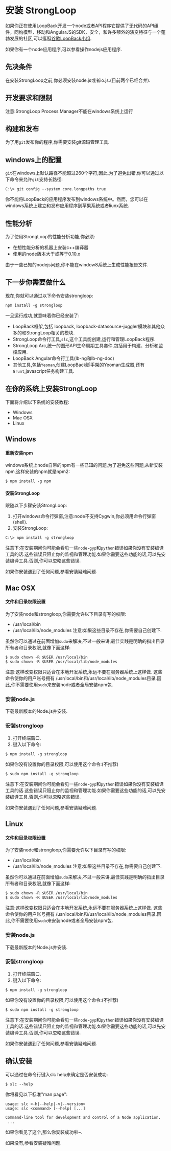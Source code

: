# 安装 StrongLoop
如果你正在使用LoopBack开发一个node或者API程序它提供了无代码的API组件，同构模型，移动和AngularJS的SDK，安全，和许多额外的演变特征与一个蓬勃发展的社区,可以逛逛[谷歌LoopBack小组](https://groups.google.com/forum/#!forum/loopbackjs).

如果你有一个node应用程序,可以参看操作nodejs应用程序.

## 先决条件
在安装StrongLoop之前,你必须安装node.js或者io.js.(目前两个已经合并).


## 开发要求和限制
注意:StrongLoop Process Manager不能在windows系统上运行


## 构建和发布
为了用`git`发布你的程序,你需要安装git源码管理工具.


## windows上的配置
`git`在windows上默认路径不能超过260个字符,因此,为了避免出错,你可以通过以下命令来允许`git`支持长路径:
```shell
C:\> git config --system core.longpaths true
```
你不能将LoopBack的应用程序发布到windows系统中。然而，您可以在windows系统上建立和发布应用程序到苹果系统或者liunx系统.


## 性能分析
为了使用StrongLoop的性能分析功能,你必须:
* 在想性能分析的机器上安装c++编译器
* 使用的node版本大于或等于0.10.x

由于一些已知的nodejs问题,你不能在window8系统上生成性能报告文件.


## 下一步你需要做什么
现在,你就可以通过以下命令安装strongloop:
```shell
npm install -g strongloop
```
一旦运行成功,就意味着你已经安装了:
* LoopBack框架,包括 loopback, loopback-datasource-juggler模块和其他众多的和StrongLoop相关的模块.
* StrongLoop命令行工具,`slc`,这个工具能创建,运行和管理LoopBack程序.
* StrongLoop Arc,统一的图形API生命周期工具套件,包括用于构建、分析和监控应用.
* LoopBack Angular命令行工具(lb-ng和lb-ng-doc)
* 其他工具,包括`Yeoman`,创建LoopBack脚手架的Yeoman生成器,还有`Grunt`,javascript任务构建工具.


## 在你的系统上安装StrongLoop
下面将介绍以下系统的安装教程:
* Windows
* Mac OSX
* Linux


## Windows
#### 重新安装npm
windows系统上node自带的npm有一些已知的问题,为了避免这些问题,从新安装npm,这样安装的npm就是npm2:
```shell
$ npm install -g npm
```
#### 安装StrongLoop
跟随以下步骤安装StrongLoop:
1. 打开windows命令行弹窗,注意:node不支持Cygwin,你必须用命令行弹窗(shell).
2. 安装StrongLoop:
```shell
C:\> npm install -g strongloop
```
注意下:在安装期间你可能会看见一些`node-gyp`和`python`错误如果你没有安装编译工具的话.这些错误只阻止你的监视和管理功能.如果你需要这些功能的话,可以先安装编译工具.否则,你可以忽略这些错误.

如果你安装遇到了任何问题,参看安装疑难问题.


## Mac OSX
#### 文件和目录权限设置
为了安装node和strongloop,你需要允许以下目录有写的权限:
* /usr/local/bin 
* /usr/local/lib/node_modules
注意:如果这些目录不存在,你需要自己创建下.

虽然你可以通过在前面增加`sudo`来解决,不过一般来讲,最佳实践是明确的指出目录所有者和目录权限,就像下面这样:
```shell
$ sudo chown -R $USER /usr/local/bin
$ sudo chown -R $USER /usr/local/lib/node_modules
```
注意:这样改变权限只适合在本地开发系统,永远不要在服务器系统上这样做.
这些命令使你的用户账号拥有 /usr/local/bin和/usr/local/lib/node_modules目录.因此,你不需要使用`sudo`来安装node或者全局安装npm包.


### 安装node.js
下载最新版本的Node.js并安装.

### 安装strongloop
1. 打开终端窗口.
2. 键入以下命令:
```shell
$ npm install -g strongloop
```
如果你没有设置你的目录权限,可以使用这个命令:(不推荐)
```shell
$ sudo npm install -g strongloop
```
注意下:在安装期间你可能会看见一些`node-gyp`和`python`错误如果你没有安装编译工具的话.这些错误只阻止你的监视和管理功能.如果你需要这些功能的话,可以先安装编译工具.否则,你可以忽略这些错误.

如果你安装遇到了任何问题,参看安装疑难问题.


## Linux
#### 文件和目录权限设置
为了安装node和strongloop,你需要允许以下目录有写的权限:
* /usr/local/bin 
* /usr/local/lib/node_modules
注意:如果这些目录不存在,你需要自己创建下.

虽然你可以通过在前面增加`sudo`来解决,不过一般来讲,最佳实践是明确的指出目录所有者和目录权限,就像下面这样:
```shell
$ sudo chown -R $USER /usr/local/bin
$ sudo chown -R $USER /usr/local/lib/node_modules
```
注意:这样改变权限只适合在本地开发系统,永远不要在服务器系统上这样做.
这些命令使你的用户账号拥有 /usr/local/bin和/usr/local/lib/node_modules目录.因此,你不需要使用`sudo`来安装node或者全局安装npm包.


### 安装node.js
下载最新版本的Node.js并安装.

### 安装strongloop
1. 打开终端窗口.
2. 键入以下命令:
```shell
$ npm install -g strongloop
```
如果你没有设置你的目录权限,可以使用这个命令:(不推荐)
```shell
$ sudo npm install -g strongloop
```
注意下:在安装期间你可能会看见一些`node-gyp`和`python`错误如果你没有安装编译工具的话.这些错误只阻止你的监视和管理功能.如果你需要这些功能的话,可以先安装编译工具.否则,你可以忽略这些错误.

如果你安装遇到了任何问题,参看安装疑难问题.


## 确认安装
可以通过在命令行键入slc help来确定是否安装成功:
```shell
$ slc --help
```
你将看见以下标准"man page":
```shell
usage: slc <-h|--help|-v|--version>
usage: slc <command> [--help] [...]
 
Command-line tool for development and control of a Node application.
 ...
```
如果你看见了这个,那么你安装成功啦~.

如果没有,参看安装疑难问题.